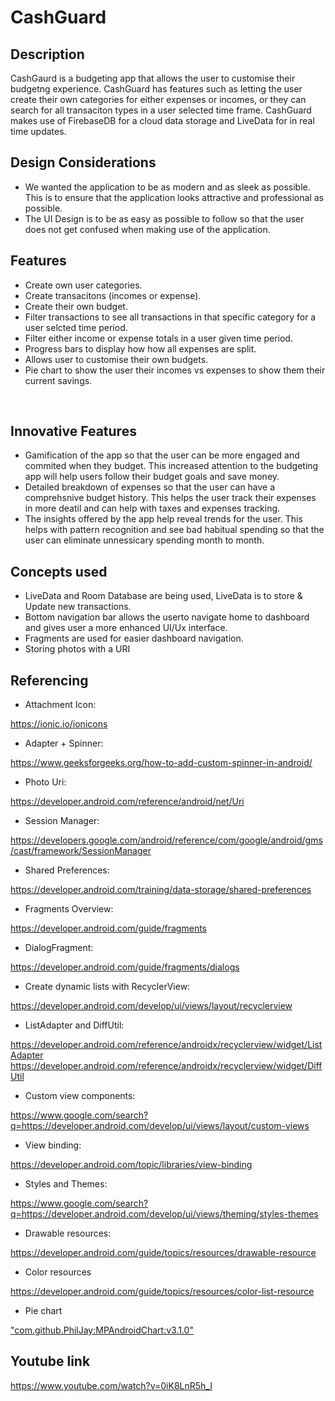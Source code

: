 # CashGuard
## Description
CashGaurd is a budgeting app that allows the user to customise their budgetng experience. CashGuard has features such as letting the user create their own categories for either expenses or incomes, or they can search for all transaciton types in a user selected time frame. CashGuard makes use of FirebaseDB for a cloud data storage and LiveData for in real time updates.
<br/>

## Design Considerations
* We wanted the application to be as modern and as sleek as possible. This is to ensure that the application looks attractive and professional as possible.
* The UI Design is to be as easy as possible to follow so that the user does not get confused when making use of the application.

## Features
* Create own user categories.
* Create transacitons (incomes or expense).
* Create their own budget.
* Filter transactions to see all transactions in that specific category for a user selcted time period.
* Filter either income or expense totals in a user given time period.
* Progress bars to display how how all expenses are split.
* Allows user to customise their own budgets.
* Pie chart to show the user their incomes vs expenses to show them their current savings.
<br/>

## Innovative Features
* Gamification of the app so that the user can be more engaged and commited when they budget. This increased attention to the budgeting app will help users follow their budget goals and save money.
* Detailed breakdown of expenses so that the user can have a comprehsnive budget history. This helps the user track their expenses in more deatil and can help with taxes and expenses tracking. 
* The insights offered by the app help reveal trends for the user. This helps with pattern recognition and see bad habitual spending so that the user can eliminate unnessicary spending month to month.

## Concepts used
* LiveData and Room Database are being used, LiveData is to store & Update new transactions.
* Bottom navigation bar allows the userto navigate home to dashboard and gives user a more enhanced UI/Ux interface.
* Fragments are used for easier dashboard navigation.
* Storing photos with a URI

## Referencing
* Attachment Icon:
  
https://ionic.io/ionicons
* Adapter + Spinner:

https://www.geeksforgeeks.org/how-to-add-custom-spinner-in-android/
* Photo Uri:

https://developer.android.com/reference/android/net/Uri
* Session Manager:

https://developers.google.com/android/reference/com/google/android/gms/cast/framework/SessionManager
* Shared Preferences:

https://developer.android.com/training/data-storage/shared-preferences
* Fragments Overview:

https://developer.android.com/guide/fragments
* DialogFragment:

https://developer.android.com/guide/fragments/dialogs
* Create dynamic lists with RecyclerView:

https://developer.android.com/develop/ui/views/layout/recyclerview   
* ListAdapter and DiffUtil:

https://developer.android.com/reference/androidx/recyclerview/widget/ListAdapter
https://developer.android.com/reference/androidx/recyclerview/widget/DiffUtil
* Custom view components:

https://www.google.com/search?q=https://developer.android.com/develop/ui/views/layout/custom-views 
* View binding:

https://developer.android.com/topic/libraries/view-binding
* Styles and Themes:

https://www.google.com/search?q=https://developer.android.com/develop/ui/views/theming/styles-themes
* Drawable resources:

https://developer.android.com/guide/topics/resources/drawable-resource
* Color resources

https://developer.android.com/guide/topics/resources/color-list-resource
* Pie chart

["com.github.PhilJay:MPAndroidChart:v3.1.0"](https://github.com/PhilJay/MPAndroidChart)

## Youtube link
https://www.youtube.com/watch?v=0iK8LnR5h_I














